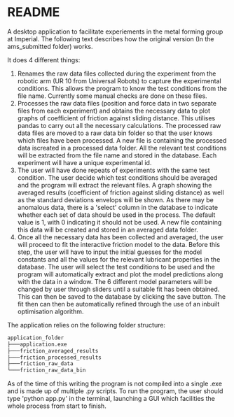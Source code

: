 # README

A desktop application to facilitate experiements in the metal forming group at Imperial. The following text describes how the original version (In the ams_submitted folder) works.

It does 4 different things:

1. Renames the raw data files collected during the experiment from the robotic arm (UR 10 from Universal Robots) to capture the experimental conditions. This allows the program to know the test conditions from the file name. Currently some manual checks are done on these files.
2. Processes the raw data files (position and force data in two separate files from each experiment) and obtains the necessary data to plot graphs of coefficient of friction against sliding distance. This utilises pandas to carry out all the necessary calculations. The processed raw data files are moved to a raw data bin folder so that the user knows which files have been processed. A new file is containing the processed data  iscreated in a processed data folder. All the relevant test conditions will be extracted from the file name and stored in the database. Each experiment will have a unique experimental id.
3. The user will have done repeats of experiments with the same test condition. The user decide which test conditions should be averaged and the program will extract the relevant files. A graph showing the averaged results (coefficient of friction against sliding distance) as well as the standard deviations envelops will be shown. As there may be anomalous data, there is a 'select' column in the database to indicate whether each set of data should be used in the process. The default value is 1, with 0 indicating it should not be used. A new file containing this data will be created and stored in an averaged data folder.
4. Once all the necessary data has been collected and averaged, the user will proceed to fit the interactive friction model to the data. Before this step, the user will have to input the initial guesses for the model constants and all the values for the relevant lubricant properties in the database. The user will select the test conditions to be used and the program will automatically extract and plot the model predictions along with the data in a window. The 6 different model parameters will be changed by user through sliders until a suitable fit has been obtained. This can then be saved to the database by clicking the save button. The fit then can then be automatically refined through the use of an inbuilt optimisation algorithm.

The application relies on the following folder structure:
```bash
application_folder
├───application.exe
├───friction_averaged_results
├───friction_processed_results
├───friction_raw_data
└───friction_raw_data_bin
```

As of the time of this writing the program is not compiled into a single .exe and is made up of multiple .py scripts. 
To run the program, the user should type 'python app.py' in the terminal, launching a GUI which facilities the whole process from start to finish.
